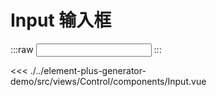<script setup>
import Input from './../../../element-plus-generator-demo/src/views/Control/components/Input.vue'
</script>

# Input 输入框

<div class="code">

  :::raw
  <Input/>
  :::

  <<< ./../element-plus-generator-demo/src/views/Control/components/Input.vue

</div>
